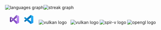 
<div align="center" width="100%" style="display:flex;flex-direction:row;">

  <div>
    <img src="https://github-readme-stats.vercel.app/api/top-langs?username=Siddharth2077&locale=en&hide_title=false&layout=compact&card_width=320&langs_count=10&theme=merko&hide_border=true&order=2" width="100%" alt="languages graph"  />

  </div>

  <div>
    <img src="https://streak-stats.demolab.com?user=Siddharth2077&locale=en&mode=daily&theme=merko&hide_border=true&border_radius=5&order=3" width="100%" alt="streak graph"  />
  </div>

</div>

<br/>

<div align="center">
  <img width="5" />
  <img src="https://github.com/devicons/devicon/blob/v2.16.0/icons/visualstudio/visualstudio-original.svg" height="30" alt="visual studio logo" />
  <img width="10" />
  <img src="https://github.com/devicons/devicon/blob/v2.16.0/icons/vscode/vscode-original.svg" height="30" alt="vs code logo" />
  <img width="10" />
  <img src="https://cmake.org/wp-content/uploads/2023/08/CMake-Logo.svg" height="30" alt="vulkan logo" />
  <img width="5" />
  <img src="https://upload.wikimedia.org/wikipedia/commons/f/fe/Vulkan_logo.svg" height="30" alt="vulkan logo" />
  <img src="https://www.khronos.org/assets/images/api_logos/spirv.svg" height="35" alt="spir-v logo" />
  <img src="https://upload.wikimedia.org/wikipedia/commons/e/e9/Opengl-logo.svg" height="35" alt="opengl logo" />    
</div> 




